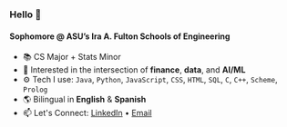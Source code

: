 ### Hello 👋

#### Sophomore @ ASU’s Ira A. Fulton Schools of Engineering

- 📚 CS Major + Stats Minor  
- 💼 Interested in the intersection of **finance**, **data**, and **AI/ML**
- ⚙️ Tech I use: `Java`, `Python`, `JavaScript`, `CSS`, `HTML`, `SQL`, `C`, `C++`, `Scheme`, `Prolog`  
- 🌎 Bilingual in **English** & **Spanish**  
- 📫 Let's Connect: [LinkedIn](https://www.linkedin.com/in/nicolasgarzonc/) • [Email](mailto:ngarzonc@asu.edu)

